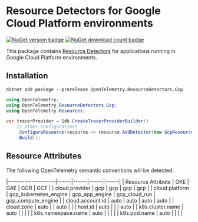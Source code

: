 # Resource Detectors for Google Cloud Platform environments

[![NuGet version badge](https://img.shields.io/nuget/v/OpenTelemetry.ResourceDetectors.Gcp)](https://www.nuget.org/packages/OpenTelemetry.ResourceDetectors.Gcp)
[![NuGet download count badge](https://img.shields.io/nuget/dt/OpenTelemetry.ResourceDetectors.Azure)](https://www.nuget.org/packages/OpenTelemetry.ResourceDetectors.Azure)

This package contains [Resource
Detectors](https://github.com/open-telemetry/opentelemetry-specification/blob/main/specification/resource/sdk.md#detecting-resource-information-from-the-environment)
for applications running in Google Cloud Platform environments.

## Installation

```shell
dotnet add package --prerelease OpenTelemetry.ResourceDetectors.Gcp
```

```csharp
using OpenTelemetry;
using OpenTelemetry.ResourceDetectors.Gcp;
using OpenTelemetry.Resources;

var tracerProvider = Sdk.CreateTracerProviderBuilder()
    // other configurations
    .ConfigureResource(resource => resource.AddDetector(new GcpResourceDetector()))
    .Build();
```

## Resource Attributes

The following OpenTelemetry semantic conventions will be detected:

|--------------------|------|------|------|------|
| Resource Attribute | GKE  | GAE  | GCR  | GCE  |
| cloud.provider     | gcp  | gcp  | gcp  | gcp  |
| cloud.platform     | gcp_kubernetes_engine | gcp_app_engine | gcp_cloud_run | gcp_compute_engine |
| cloud.account.id   | auto | auto | auto | auto |
| cloud.zone         | auto |      | auto |      |
| host.id            | auto |      |      | auto |
| k8s.cluster.name   | auto |      |      |      |
| k8s.namespace.name | auto |      |      |      |
| k8s.pod.name       | auto |      |      |      |
